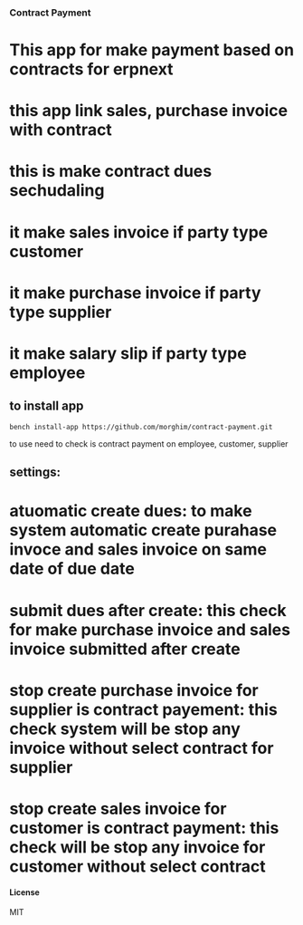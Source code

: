 ### Contract Payment

# This app for make payment based on contracts for erpnext

# this app link sales, purchase invoice with contract 

# this is make contract dues sechudaling 

# it make sales invoice if party type customer 

# it make purchase invoice if party type supplier

# it make salary slip if party type employee 

## to install app 

`bench install-app https://github.com/morghim/contract-payment.git`

to use need to check is contract payment on employee, customer, supplier 


## settings:

# atuomatic create dues: to make system automatic create purahase invoce and sales invoice on same date of due date
# submit dues after create: this check for make purchase invoice and sales invoice submitted after create
# stop create purchase invoice for supplier is contract payement: this check system will be stop any invoice without select contract for supplier
# stop create sales invoice for customer is contract payment: this check will be stop any invoice for customer without select contract




#### License

MIT
